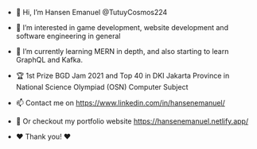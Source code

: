 - 👋 Hi, I’m Hansen Emanuel @TutuyCosmos224
- 👀 I’m interested in game development, website development and software engineering in general
- 🌱 I’m currently learning MERN in depth, and also starting to learn GraphQL and Kafka.
- 🏆 1st Prize BGD Jam 2021 and Top 40 in DKI Jakarta Province in National Science Olympiad (OSN) Computer Subject

- 📫 Contact me on https://www.linkedin.com/in/hansenemanuel/
- 📶 Or checkout my portfolio website https://hansenemanuel.netlify.app/
- ❤ Thank you! ❤

<!---
TutuyCosmos224/TutuyCosmos224 is a ✨ special ✨ repository because its `README.md` (this file) appears on your GitHub profile.
You can click the Preview link to take a look at your changes.
--->
